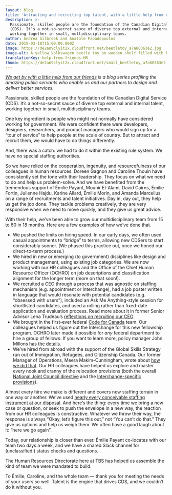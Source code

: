 ```yaml
---
layout: blog
title: 'Attracting and recruiting top talent, with a little help from our friends'
description: >-
  Passionate, skilled people are the foundation of the Canadian Digital Service
  (CDS). It’s a not-so-secret sauce of diverse top external and internal talent,
  working together in small, multidisciplinary teams.
author: Andrea Gilbrook and Anatole Papadopoulos
date: 2019-03-18T15:00:00.000Z
image: https://de2an9clyit2x.cloudfront.net/beetletoy_a7a60363e2.jpg
image-alt: A yellow Volkswagen beetle toy on wooden shelf filled with books.
translationKey: help-from-friends-HR
thumb: https://de2an9clyit2x.cloudfront.net/small_beetletoy_a7a60363e2.jpg
---
```

*[We get by with a little help from our friends](https://digital.canada.ca/2019/01/31/we-get-by-with-a-little-help-from-our-friends/) is a blog series profiling the amazing public servants who enable us and our partners to design and deliver better services.*

Passionate, skilled people are the foundation of the Canadian Digital Service (CDS). It’s a not-so-secret sauce of diverse top external and internal talent, working together in small, multidisciplinary teams.

One key ingredient is people who might not normally have considered working for government. We were confident there were developers, designers, researchers, and product managers who would sign up for a “tour of service” to help people at the scale of country. But to attract and recruit them, we would have to do things differently.

And, there was a catch: we had to do it within the existing rule system. We have no special staffing authorities.

So we have relied on the cooperation, ingenuity, and resourcefulness of our colleagues in human resources. Doreen Gagnon and Caroline Thouin have consistently set the tone with their leadership. They focus on what we need to do and help us problem-solve. And we have benefited from the tremendous support of Émilie Payant, Mounir El-Alami, David Cairns, Émilie Fortin, Julienne Hajdu, Karine Allard, Émilie Morin, and Amanda Marcellus on a range of recruitments and talent initiatives. Day in, day out, they help us get the job done. They tackle problems creatively, they are very responsive when we need to move quickly, and they give us great advice.

With their help, we’ve been able to grow our multidisciplinary team from 15 to 60 in 18 months. Here are a few examples of how we’ve done that.

* We pushed the limits on hiring speed. In our early days, we often used casual appointments to “bridge” to terms, allowing new CDSers to start considerably sooner. (We phased this practice out, once we honed our direct-to-term process.)
* We hired in new or emerging (to government) disciplines like design and product management, using existing job categories. We are now working with our HR colleagues and the Office of the Chief Human Resource Officer (OCHRO) on job descriptions and classification alignment for the longer term (more on that soon!).
* We recruited a CEO through a process that was agnostic on staffing mechanism (e.g. appointment or Interchange), had a job poster written in language that would resonate with potential candidates (e.g. “obsessed with users”), included an Ask Me Anything-style session for shortlisted candidates, and used a rolling rather than fixed-date application and evaluation process. Read more about it in former Senior Advisor Lena Trudeau’s [reflections on recruiting our CEO](https://digital.canada.ca/2018/04/09/recruiting-our-ceo/).
* We brought in the first-ever federal [Code for Canada](https://code4.ca) team. Our colleagues helped us figure out the Interchange for this new fellowship program. OCHRO later made it possible for *any* federal department to hire a group of fellows. If you want to learn more, policy manager John Millons [has the details](https://digital.canada.ca/2018/04/19/our-partnership-with-code-for-canada/).
* We’ve hired from abroad with the support of the Global Skills Strategy run out of Immigration, Refugees, and Citizenship Canada. Our former Manager of Operations, Meera Makim-Cunningham, wrote about [how we did that](https://digital.canada.ca/2018/10/12/global-skills-strategy/). Our HR colleagues have helped us explore and master every nook and cranny of the relocation provisions (both the overall [National Joint Council directive](https://www.njc-cnm.gc.ca/directive/d6/en) and the [Interchange-specific provisions](https://www.canada.ca/en/treasury-board-secretariat/services/travel-relocation/integrated-relocation-program-individuals-participating-developmental-programs.html)).

Almost every hire we make is different and covers new staffing terrain in one way or another. We’ve used [nearly every conceivable staffing instrument at our disposal](https://digital.canada.ca/2018/01/09/hiring-at-cds/). And here’s the thing: every time we bring a new case or question, or seek to push the envelope in a new way, the reaction from our HR colleagues is constructive. Whatever we throw their way,  the response is always “Okay, let’s figure this out,” not “You can’t do that.” They give us options and help us weigh them. We often have a good laugh about it: “here we go again”.

Today, our relationship is closer than ever. Émilie Payant co-locates with our team two days a week, and we have a shared Slack channel for (unclassified!) status checks and questions.

The Human Resources Directorate here at TBS has helped us assemble the kind of team we were mandated to build.

To Émilie, Caroline, and the whole team — thank you for meeting the needs of your users so well. Talent is the engine that drives CDS, and we couldn’t do it without you.

